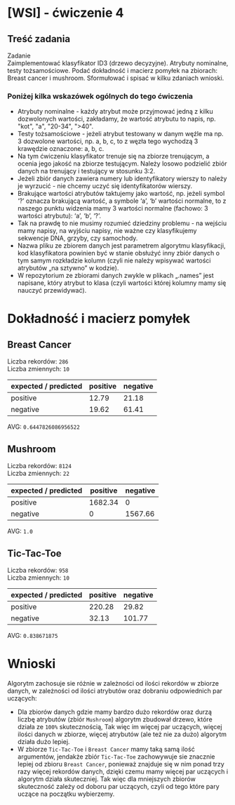 # [WSI] - ćwiczenie 4

## Treść zadania
Zadanie\
Zaimplementować klasyfikator ID3 (drzewo decyzyjne). Atrybuty nominalne, testy tożsamościowe. Podać dokładność i macierz pomyłek na zbiorach: Breast cancer i mushroom. Sformułować i spisać w kilku zdaniach wnioski.

### Poniżej kilka wskazówek ogólnych do tego ćwiczenia
- Atrybuty nominalne - każdy atrybut może przyjmować jedną z kilku dozwolonych wartości, zakładamy, że wartość atrybutu to napis, np. "kot", "a", "20-34", ">40".
- Testy tożsamościowe - jeżeli atrybut testowany w danym węźle ma np. 3 dozwolone wartości, np. a, b, c, to z węzła tego wychodzą 3 krawędzie oznaczone: a, b, c.
- Na tym ćwiczeniu klasyfikator trenuje się na zbiorze trenującym, a ocenia jego jakość na zbiorze testującym. Należy losowo podzielić zbiór danych na trenujący i testujący w stosunku 3:2.
- Jeżeli zbiór danych zawiera numery lub identyfikatory wierszy to należy je wyrzucić - nie chcemy uczyć się identyfikatorów wierszy.
- Brakujące wartości atrybutów taktujemy jako wartość, np. jeżeli symbol ‘?’ oznacza brakującą wartość, a symbole ‘a’, ‘b’ wartości normalne, to z naszego punktu widzenia mamy 3 wartości normalne (fachowo: 3 wartości atrybutu): ‘a’, ‘b’, ‘?’.
- Tak na prawdę to nie musimy rozumieć dziedziny problemu - na wejściu mamy napisy, na wyjściu napisy, nie ważne czy klasyfikujemy sekwencje DNA, grzyby, czy samochody.
- Nazwa pliku ze zbiorem danych jest parametrem algorytmu klasyfikacji, kod klasyfikatora powinien być w stanie obsłużyć inny zbiór danych o tym samym rozkładzie kolumn (czyli nie należy wpisywać wartości atrybutów „na sztywno” w kodzie).
- W repozytorium ze zbiorami danych zwykle w plikach „.names” jest napisane, który atrybut to klasa (czyli wartości której kolumny mamy się nauczyć przewidywać).

# Dokładność i macierz pomyłek

## Breast Cancer

Liczba rekordów: `286`\
Liczba zmiennych: `10`

expected / predicted | positive | negative
---------------------|----------|---------
positive             | 12.79    | 21.18
negative             | 19.62    | 61.41

AVG: `0.6447826086956522`

## Mushroom

Liczba rekordów: `8124`\
Liczba zmiennych: `22`

expected / predicted | positive | negative
---------------------|----------|---------
positive             | 1682.34  | 0
negative             | 0        | 1567.66

AVG: `1.0`

## Tic-Tac-Toe

Liczba rekordów: `958`\
Liczba zmiennych: `10`

expected / predicted | positive | negative
---------------------|----------|---------
positive             | 220.28   | 29.82
negative             | 32.13    | 101.77

AVG: `0.838671875`

# Wnioski

Algorytm zachosuje sie różnie w zależności od ilości rekordów w zbiorze danych, w zależności od ilości atrybutów oraz dobraniu odpowiednich par uczących:
- Dla zbiorów danych gdzie mamy bardzo dużo rekordów oraz durzą liczbę atrybutów (zbiór `Mushroom`) algorytm zbudował drzewo, które działa ze `100%` skutecznością, Tak więc im więcej par uczących, więcej ilości danych w zbiorze, więcej atrybutów (ale też nie za dużo) algorytm działa dużo lepiej.
- W zbiorze `Tic-Tac-Toe` i `Breast Cancer` mamy taką samą ilość argumentów, jendakże zbiór `Tic-Tac-Toe` zachowywuje sie znacznie lepiej od zbioru `Breast Cancer`, ponieważ znajduje się w nim ponad trzy razy więcej rekordów danych, dzięki czemu mamy więcej par uczących i algorytm działa skuteczniej. Tak więc dla mniejszych zbiorów skuteczność zależy od doboru par uczących, czyli od tego które pary uczące na początku wybierzemy.